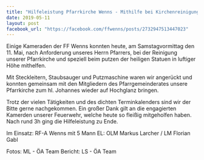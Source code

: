 ```yaml
---
title: "Hilfeleistung Pfarrkirche Wenns - Mithilfe bei Kirchenreinigung"
date: 2019-05-11
layout: post
facebook_url: "https://facebook.com/ffwenns/posts/2732947513447023"
---
```


Einige Kameraden der FF Wenns konnten heute, am Samstagvormittag den 11. Mai, nach Anforderung unseres Herrn Pfarrers, bei der Reinigung unserer Pfarrkirche und speziell beim putzen der heiligen Statuen in luftiger Höhe mithelfen.

Mit Steckleitern, Staubsauger und Putzmaschine waren wir angerückt und konnten gemeinsam mit den Mitgliedern des Pfarrgemeinderates unsere Pfarrkirche zum hl. Johannes wieder auf Hochglanz bringen. 

Trotz der vielen Tätigkeiten und des dichten Terminkalenders sind wir der Bitte gerne nachgekommen. Ein großer Dank gilt an die engagierten Kamerden unserer Feuerwehr, welche heute so fleißig mitgeholfen haben. Nach rund 3h ging die Hilfeleistung zu Ende.

Im Einsatz: 
RF-A Wenns mit 5 Mann
EL: OLM Markus Larcher / LM Florian Gabl

Fotos: ML - ÖA Team 
Bericht: LS - ÖA Team